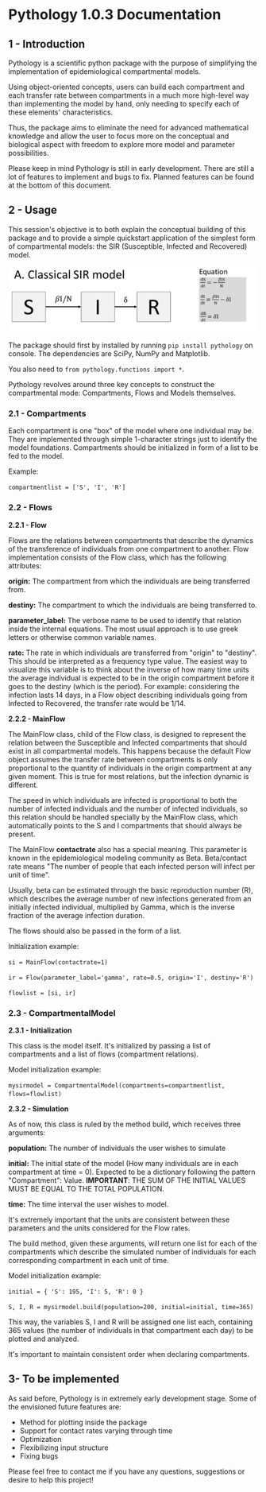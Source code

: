 # Pythology 1.0.3 Documentation

## 1 - Introduction

Pythology is a scientific python package with the purpose of simplifying the implementation
of epidemiological compartmental models.

Using object-oriented concepts, users can build each compartment and each transfer rate between compartments
in a much more high-level way than implementing the model by hand, only needing to specify each of these elements' characteristics.

Thus, the package aims to eliminate the need for advanced mathematical 
knowledge and allow the user to focus more on the conceptual and biological aspect with freedom
to explore more model and parameter possibilities.

Please keep in mind Pythology is still in early development. There are still a lot of features
to implement and bugs to fix. Planned features can be found at the bottom of this document.

## 2 - Usage

This session's objective is to both explain the conceptual building of this package and to provide a simple quickstart application of the simplest form 
of compartmental models: the SIR (Susceptible, Infected and Recovered) model.

![SIR model][logo]

[logo]: sir.png "SIR model"

The package should first by installed by running `pip install pythology` on console. 
The dependencies are SciPy, NumPy and Matplotlib.

You also need to `from pythology.functions import *`.

Pythology revolves around three key concepts to construct the compartmental mode: Compartments, Flows and Models themselves.

### 2.1 - Compartments

Each compartment is one "box" of the model where one individual may be.
They are implemented through simple 1-character strings just to identify the model foundations.
Compartments should be initialized in form of a list to be fed to the model.

Example:

`compartmentlist = ['S', 'I', 'R']`

### 2.2 - Flows

**2.2.1 - Flow**

Flows are the relations between compartments that describe the dynamics of the transference of individuals from 
one compartment to another.
Flow implementation consists of the Flow class, which has the following attributes:

**origin:** The compartment from which the individuals are being transferred from.

**destiny:** The compartment to which the individuals are being transferred to.

**parameter_label:** The verbose name to be used to identify that relation inside the internal equations.
The most usual approach is to use greek letters or otherwise common variable names.

**rate:** The rate in which individuals are transferred from "origin" to "destiny". This
should be interpreted as a frequency type value. 
The easiest way to visualize this variable is to think about the inverse of how many time units the average
individual is expected to be in the origin compartment before it goes to the destiny (which is the period). 
For example: considering the infection lasts 14 days, in a Flow object describing individuals going from Infected to Recovered, the
transfer rate would be 1/14. 

**2.2.2 - MainFlow**

The MainFlow class, child of the Flow class, is designed to represent the relation between the Susceptible and Infected compartments that should exist in 
all compartmental models. This happens because the default Flow object assumes the transfer rate between compartments is only proportional
to the quantity of individuals in the origin compartment at any given moment. This is true for most relations, but the infection dynamic is different.

The speed in which individuals are infected is proportional to both the number of infected individuals and the number of infected individuals, so 
this relation should be handled specially by the MainFlow class, which automatically points to the S and I compartments that should always be present.

The MainFlow **contactrate** also has a special meaning. This parameter is known in the epidemiological modeling community as Beta.
Beta/contact rate means "The number of people that each infected person will infect per unit of time".

Usually, beta can be estimated through the basic reproduction number (R), which describes the average number of new infections generated from an initially infected individual, multiplied by Gamma, which is the inverse fraction of the average infection duration.



The flows should also be passed in the form of a list.

Initialization example:

`si = MainFlow(contactrate=1)`

 `ir = Flow(parameter_label='gamma', rate=0.5, origin='I', destiny='R')`

`flowlist = [si, ir]`

### 2.3 - CompartmentalModel

**2.3.1 - Initialization**

This class is the model itself. It's initialized by passing a list of compartments and a list of flows (compartment relations).

Model initialization example:

`mysirmodel = CompartmentalModel(compartments=compartmentlist, flows=flowlist)`

**2.3.2 - Simulation**

As of now, this class is ruled by the method build, which receives three arguments:

**population:** The number of individuals the user wishes to simulate

**initial:** The initial state of the model (How many individuals are in each compartment at time = 0). Expected to be a dictionary following the pattern "Compartment": Value. **IMPORTANT**: THE SUM OF THE INITIAL VALUES MUST BE EQUAL TO THE TOTAL POPULATION.

**time:** The time interval the user wishes to model.

It's extremely important that the units are consistent between these parameters and the units considered for the Flow rates.

The build method, given these arguments, will return one list for each of the compartments which describe the simulated number of individuals for each corresponding compartment in each unit of time.


Model initialization example:

`initial = {
    'S': 195,
    'I': 5,
    'R': 0
}`

`S, I, R = mysirmodel.build(population=200, initial=initial, time=365)`

This way, the variables S, I and R will be assigned one list each, containing 365 values (the number of individuals in that compartment each day) to be plotted and analyzed.

It's important to maintain consistent order when declaring compartments.

## 3- To be implemented

As said before, Pythology is in extremely early development stage. Some of the envisioned future features are:

* Method for plotting inside the package
* Support for contact rates varying through time
* Optimization
* Flexibilizing input structure
* Fixing bugs

Please feel free to contact me if you have any questions, suggestions or desire to help this project!


